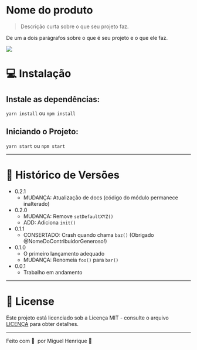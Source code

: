 # Nome do produto
> Descrição curta sobre o que seu projeto faz.

De um a dois parágrafos sobre o que é seu projeto e o que ele faz.

![](../header.png)

# 💻 Instalação

## Instale as dependências:

```yarn install``` ou ```npm install```

## Iniciando o Projeto:

`yarn start` ou `npm start`
***
# :paperclip: Histórico de Versões

* 0.2.1
    * MUDANÇA: Atualização de docs (código do módulo permanece inalterado)
* 0.2.0
    * MUDANÇA: Remove `setDefaultXYZ()`
    * ADD: Adiciona `init()`
* 0.1.1
    * CONSERTADO: Crash quando chama `baz()` (Obrigado @NomeDoContribuidorGeneroso!)
* 0.1.0
    * O primeiro lançamento adequado
    * MUDANÇA: Renomeia `foo()` para `bar()`
* 0.0.1
    * Trabalho em andamento
***
# 📝 License

Este projeto está licenciado sob a Licença MIT - consulte o arquivo [LICENÇA](LICENSE) para obter detalhes.

***

Feito com 💜 &nbsp;por Miguel Henrique 👋
